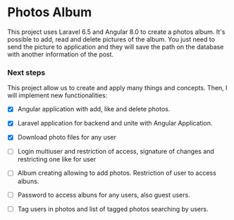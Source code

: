 
# Photos Album

This project uses Laravel 6.5 and Angular 8.0 to create a photos album. It's possible to add, read and delete pictures of the album. You just need to send the picture to application and they will save the path on the database with another information of the post.

### Next steps
 This project allow us to create and apply many things and concepts. Then, I will implement new functionalities:
- [x] Angular application with add, like and delete photos.
- [x] Laravel application for backend and unite with Angular Application.
- [x] Download photo files for any user
- [ ] Login multiuser and restriction of access, signature of changes and restricting one like for user
- [ ] Album creating allowing to add photos. Restriction of user to access albuns.
- [ ] Password to access albuns for any users, also guest users.
- [ ] Tag users in photos and list of tagged photos searching by users.


